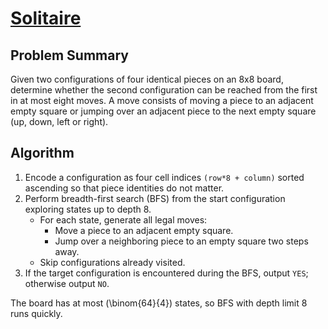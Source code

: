 # [Solitaire](https://www.spoj.com/problems/SOLIT/)

## Problem Summary
Given two configurations of four identical pieces on an 8x8 board, determine whether the second configuration can be reached from the first in at most eight moves. A move consists of moving a piece to an adjacent empty square or jumping over an adjacent piece to the next empty square (up, down, left or right).

## Algorithm
1. Encode a configuration as four cell indices `(row*8 + column)` sorted ascending so that piece identities do not matter.
2. Perform breadth-first search (BFS) from the start configuration exploring states up to depth 8.
   - For each state, generate all legal moves:
     * Move a piece to an adjacent empty square.
     * Jump over a neighboring piece to an empty square two steps away.
   - Skip configurations already visited.
3. If the target configuration is encountered during the BFS, output `YES`; otherwise output `NO`.

The board has at most \(\binom{64}{4}\) states, so BFS with depth limit 8 runs quickly.
